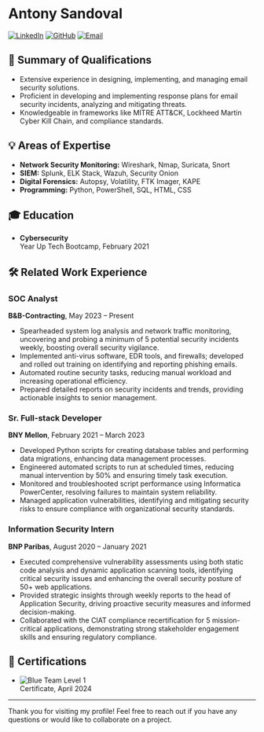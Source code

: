 # Antony Sandoval

[![LinkedIn](https://img.shields.io/badge/LinkedIn-Connect-blue)](https://www.linkedin.com/in/antony-sandoval/)
[![GitHub](https://img.shields.io/badge/GitHub-Follow-black)](https://github.com/antony0531)
[![Email](https://img.shields.io/badge/Email-Contact-red)](mailto:Antony.Sandoval0531@gmail.com)

## 📄 Summary of Qualifications

- Extensive experience in designing, implementing, and managing email security solutions.
- Proficient in developing and implementing response plans for email security incidents, analyzing and mitigating threats.
- Knowledgeable in frameworks like MITRE ATT&CK, Lockheed Martin Cyber Kill Chain, and compliance standards.

## 💡 Areas of Expertise

- **Network Security Monitoring:** Wireshark, Nmap, Suricata, Snort
- **SIEM:** Splunk, ELK Stack, Wazuh, Security Onion
- **Digital Forensics:** Autopsy, Volatility, FTK Imager, KAPE
- **Programming:** Python, PowerShell, SQL, HTML, CSS

## 🎓 Education

- **Cybersecurity**  
  Year Up Tech Bootcamp, February 2021

## 🛠️ Related Work Experience

### SOC Analyst  
**B&B-Contracting**, May 2023 – Present

- Spearheaded system log analysis and network traffic monitoring, uncovering and probing a minimum of 5 potential security incidents weekly, boosting overall security vigilance.
- Implemented anti-virus software, EDR tools, and firewalls; developed and rolled out training on identifying and reporting phishing emails.
- Automated routine security tasks, reducing manual workload and increasing operational efficiency.
- Prepared detailed reports on security incidents and trends, providing actionable insights to senior management.

### Sr. Full-stack Developer  
**BNY Mellon**, February 2021 – March 2023

- Developed Python scripts for creating database tables and performing data migrations, enhancing data management processes.
- Engineered automated scripts to run at scheduled times, reducing manual intervention by 50% and ensuring timely task execution.
- Monitored and troubleshooted script performance using Informatica PowerCenter, resolving failures to maintain system reliability.
- Managed application vulnerabilities, identifying and mitigating security risks to ensure compliance with organizational security standards.

### Information Security Intern  
**BNP Paribas**, August 2020 – January 2021

- Executed comprehensive vulnerability assessments using both static code analysis and dynamic application scanning tools, identifying critical security issues and enhancing the overall security posture of 50+ web applications.
- Provided strategic insights through weekly reports to the head of Application Security, driving proactive security measures and informed decision-making.
- Collaborated with the CIAT compliance recertification for 5 mission-critical applications, demonstrating strong stakeholder engagement skills and ensuring regulatory compliance.

## 🏅 Certifications

- ![Blue Team Level 1](https://img.shields.io/badge/Blue_Team_Level_1-Certified-brightgreen)  
  Certificate, April 2024

---

Thank you for visiting my profile! Feel free to reach out if you have any questions or would like to collaborate on a project.

